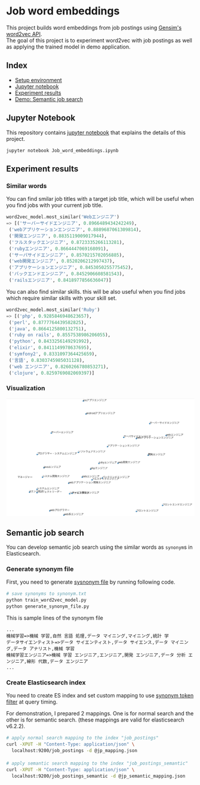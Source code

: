 # Job word embeddings
This project builds word embeddings from job postings using [Gensim's word2vec API](https://radimrehurek.com/gensim/models/word2vec.html).  
The goal of this project is to experiment word2vec with job postings as well as applying the trained model in demo application.

## Index
* [Setup environment](./setup.md)
* [Jupyter notebook](#jupyter_notebook)
* [Experiment results](#experiment_results)
* [Demo: Semantic job search](#semantic_job_search)

## Jupyter Notebook
This repository contains [jupyter notebook](./Job_word_embeddings.ipynb) that explains the details of this project.

```
jupyter notebook Job_word_embeddings.ipynb
```

## Experiment results
### Similar words
You can find smilar job titles with a target job title, which will be useful when you find jobs with your current job title.

```python
word2vec_model.most_similar('Webエンジニア')
=> [('サーバーサイドエンジニア', 0.8966489434242249),
 ('webアプリケーションエンジニア', 0.8889687061309814),
 ('開発エンジニア', 0.8835119009017944),
 ('フルスタックエンジニア', 0.8723335266113281),
 ('rubyエンジニア', 0.8664447069168091),
 ('サーバサイドエンジニア', 0.8570215702056885),
 ('web開発エンジニア', 0.8520206212997437),
 ('アプリケーションエンジニア', 0.8453050255775452),
 ('バックエンドエンジニア', 0.8452906608581543),
 ('railsエンジニア', 0.8418977856636047)]
```

You can also find similar skills. this will be also useful when you find jobs which require similar skills with your skill set.

```python
word2vec_model.most_similar('Ruby')
=> [('php', 0.9285846948623657),
 ('perl', 0.8777764439582825),
 ('java', 0.8664125800132751),
 ('ruby on rails', 0.8557538986206055),
 ('python', 0.8433256149291992),
 ('elixir', 0.8411149978637695),
 ('symfony2', 0.8331097364425659),
 ('言語', 0.8303745985031128),
 ('web エンジニア', 0.8260266780853271),
 ('clojure', 0.8259769082069397)]
```

### Visualization
![](./assets/tsne_visualization.png)

## Semantic job search
You can develop semantic job search using the similar words as `synonym`s in Elasticsearch.  

### Generate synonym file
First, you need to generate [sysnonym file](https://www.elastic.co/guide/en/elasticsearch/reference/master/analysis-synonym-tokenfilter.html) by running following code.

```sh
# save synonyms to synonym.txt
python train_word2vec_model.py
python generate_synonym_file.py
```

This is sample lines of the synonym file

```
...
機械学習=>機械 学習,自然 言語 処理,データ マイニング,マイニング,統計 学
データサイエンティスト=>データ サイエンティスト,データ サイエンス,データ マイニング,データ アナリスト,機械 学習
機械学習エンジニア=>機械 学習 エンジニア,エンジニア,開発 エンジニア,データ 分析 エンジニア,線形 代数,データ エンジニア
...
```

### Create Elasticsearch index
You need to create ES index and set custom mapping to use [synonym token filter](https://www.elastic.co/guide/en/elasticsearch/reference/master/analysis-synonym-tokenfilter.html) at query timing.

For demonstration, I prepared 2 mappings. One is for normal search and the other is for semantic search. (these mappings are valid for elasticsearch v6.2.2).

```sh
# apply normal search mapping to the index "job_postings"
curl -XPUT -H "Content-Type: application/json" \
  localhost:9200/job_postings -d @jp_mapping.json

# apply semantic search mapping to the index "job_postings_semantic"
curl -XPUT -H "Content-Type: application/json" \
  localhost:9200/job_postings_semantic -d @jp_semantic_mapping.json
```

